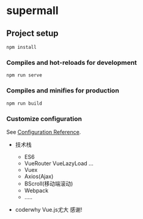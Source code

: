 # supermall

## Project setup
```
npm install
```

### Compiles and hot-reloads for development
```
npm run serve
```

### Compiles and minifies for production
```
npm run build
```

### Customize configuration
See [Configuration Reference](https://cli.vuejs.org/config/).


* 技术栈
  * ES6
  * VueRouter VueLazyLoad ...
  * Vuex
  * Axios(Ajax)
  * BScroll(移动端滚动)
  * Webpack
  * .....

* coderwhy Vue.js尤大 感谢!